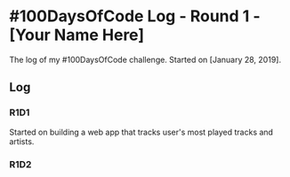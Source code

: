 # #100DaysOfCode Log - Round 1 - [Your Name Here]

The log of my #100DaysOfCode challenge. Started on [January 28, 2019].

## Log

### R1D1 
Started on building a web app that tracks user's most played tracks and artists.

### R1D2
